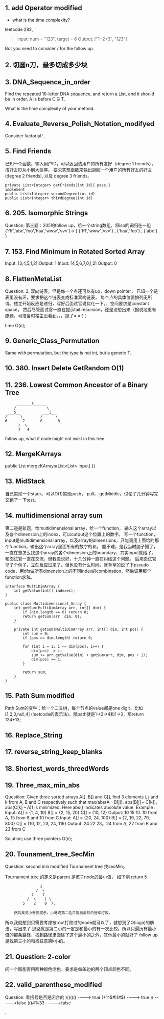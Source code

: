 ## 1. add Operator modified

- what is the time complexity?

leetcode 282,
>Input: num = "123", target = 6
Output: ["1+2+3", "1*2*3"]

But you need to consider / for the follow up.

## 2. 切圆n刀，最多切成多少块

## 3. DNA_Sequence_in_order

Find the repeated 10-letter DNA sequence, and return a List<String>, and it should be in order,
A is before C G T.

What is the time complexity of your method.

## 4. Evaluate_Reverse_Polish_Notation_modifyed

Consider factorial !.

## 5. Find Friends

已知一个函数，输入用户ID，可以返回该用户的所有友好（degree 1 friends），按好友ID从小到大排序。
要求实现函数来输出返回一个用户的所有好友的好友(degree 2 friends), 以及 degree 3 friends。

```
private List<Integer> getFriends(int id){ pass;}
implement
public List<Integer> secondDegree(int id)
public List<Integer> thirdDegree(int id)

```

## 6. 205. Isomorphic Strings

Question;
第三题：205的follow up，给一个string数组，将iso的词归在一组 {'fff','abc','foo','haa','www','vvv'}-> { {'fff','www','vvv'} , {'haa','foo'} , {'abc'} }

## 7. 153. Find Minimum in Rotated Sorted Array

Input: [3,4,5,1,2]
Output: 1
Input: [4,5,6,7,0,1,2]
Output: 0

## 8. FlattenMetaList

Question:
2. 双向链表，但是每一个点还可以有up，down pointer， 已知一个链表里没有环，要求把这个链表变成标准双向链表，
每个点的具体位置排列无所谓。楼主开始反应是递归，写好后面试官说优化一下，，空间要求是constant space，
然后尽管面试官一直在提示tail recursion，还是没想出来（据说地里有原题，可惜当时楼主没看到。。。跪了= =！）

time O(n);

## 9. Generic_Class_Permutation

Same with permutation, but the type is not int, but a generic T.

## 10. 380. Insert Delete GetRandom O(1)

## 11. 236. Lowest Common Ancestor of a Binary Tree

```
     _______3______
    /              \
 ___5__          ___1__
/      \        /      \
6      _2       0       8
      /  \
      7   4
```

follow up, what if node might not exist in this tree.

## 12. MergeKArrays

public List<Integer> mergeKArrays(List<List<Integer>> input) {}

## 13. MidStack

自己实现一个stack，可以O(1)实现push， pull， getMiddle，讨论了几分钟写完又跑了一下test。

## 14. multidimensional array sum

第二道是新题，给multidimensional array，给一个function， 输入这个array以及各个dimension上的index，可以output这个位置上的数字。
写一个function，input是multidimensional array，以及array的dimensions，只能调用上面给的那个function，输出这个array里面所有的数字的和。
题不难，是我当时脑子懵了，一直在想怎么找这个array的各个dimension上的boundary，其实input就给了。和面试官一直在交流，但我没说好，十几分钟一直在纠结这个问题。
后来面试官举了个例子，立刻反应过来了。但也没有什么时间，就草草的说了下pseudo code，用dfs做所有dimension上的不同index的combination，然后调用那个function求和。


```
interface MultiDimArray {
    int getValue(int[] indexes);
}

public class Multidimensional_Array {
    int getSum(MultiDimArray arr, int[] dim) {
        if (dim.length == 0) return 0;
        return getSum(arr, dim, 0);
    }

    private int getSum(MultiDimArray arr, int[] dim, int pos) {
        int sum = 0;
        if (pos >= dim.length) return 0;

        for (int i = 1; i <= dim[pos]; i++) {
            dim[pos] -= i;
            sum += arr.getValue(dim) + getSum(arr, dim, pos + 1);
            dim[pos] += i;
        }

        return sum;
    }
}
```

## 15. Path Sum modified

Path Sum的变种：给一个二叉树，每个节点的value都是one digit，比如[1,2,3,null,4] (leetcode的表示法)，那path就是1->2->4和1->3，那return 124+13;

## 16. Replace_String

## 17. reverse_string_keep_blanks

## 18. Shortest_words_threedWords

## 19. Three_max_min_abs


Questiion:
Given three sorted arrays A[], B[] and C[], find 3 elements i, j and k from A, B and C respectively such that
max(abs(A – B[j]), abs(B[j] – C[k]), abs(C[k] – A)) is minimized. Here abs() indicates absolute value.
Example :
Input:
 A[] = {1, 4, 10}
 B[] = {2, 15, 20}
 C[] = {10, 12}
Output: 10 15 10. 10 from A, 15 from B and 10 from C
Input: A[] = {20, 24, 100} B[] = {2, 19, 22, 79, 800} C[] = {10, 12, 23, 24, 119} Output: 24 22 23。24 from A, 22 from B and 23 from C

Solution;
use three pointers
O(n);

## 20. Tounament_tree_SecMin


Question:
second min modified
Tournament tree 找secMin;.

Tournament tree 的定义是parent 是孩子node的最小值， 如下例 return 5
```
                2
              /  \
            2    7
          /  \    | \
        5    2    8  7.
```
        然后我问小哥要提示，小哥说第二名只能被最后的冠军打败。
所以我就想到只需要考虑被root打败过的node就可以了，就想到了O(logn)的解法，写出来了
思路就是第二小的一定是和最小的有一次比较，所以只遍历有最小值的那条路径，找到路径里面除了这个最小的之外，其他最小的就好了
follow up是找第三小的和找任意第k小的。

## 21. Question: 2-color
问一个图能否用两种颜色涂色，要求是每条边的两个顶点颜色不同。

## 22. valid_parenthese_modified

Question:
看括号是否是闭合的
)()()()    ---->   true
(+1^$#)(#$)  ----> true
)(   ----->false
(()#%33  ----->false















.
